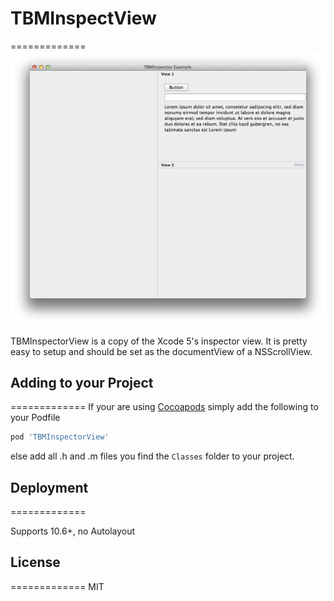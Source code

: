 # TBMInspectView
=============
![Alternativtext](Screenshot.png "")

TBMInspectorView is a copy of the Xcode 5's inspector view. It is pretty easy to setup and should be set as the documentView of a NSScrollView.

## Adding to your Project
=============
If your are using [Cocoapods](http://cocoapods.org/) simply add the following to your Podfile

``` ruby
pod 'TBMInspectorView'
```

else add all .h and .m files you find the `Classes` folder to your project.

## Deployment
=============

Supports 10.6+, no Autolayout

## License
=============
MIT

